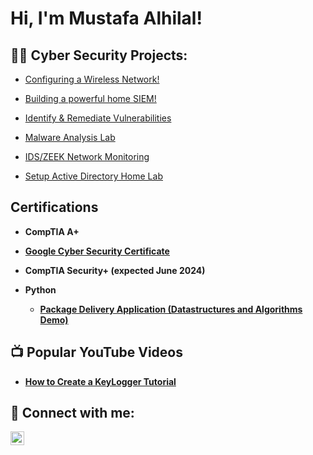 <h1>Hi, I'm Mustafa Alhilal! </h1>

<h2>👨‍💻 Cyber Security Projects:</h2>

  - [Configuring a Wireless Network!](https://github.com/MustafaCybertests/HONEYPOT-LAB)
    
  - [Building a powerful home SIEM!](https://github.com/MustafaCybertests/SIEMLAB)
    
  - [Identify & Remediate Vulnerabilities](https://github.com/MustafaCybertests/Identify-Remediate-Vulnerabilities-Lab)
    
  - [Malware Analysis Lab](https://github.com/MustafaCybertests/Malware-Analysis-Lab)
    
  - [IDS/ZEEK Network Monitoring](https://github.com/MustafaCybertests/IDS-ZEEK-Network-Monitoring)

  - [Setup Active Directory Home Lab](https://github.com/MustafaCybertests/ActiveDirectoryLab)

  

<h2> Certifications</h2>

- <b>CompTIA A+</b>

- <b> [Google Cyber Security Certificate](https://imgur.com/02Fnugc)<br/>



- <b>CompTIA Security+ (expected June 2024)</b>

- <b>Python</b>
  - [Package Delivery Application (Datastructures and Algorithms Demo)](https://github.com/joshmadakor1/Package-Delivery-Pathfinding-Algorithm)

<h2>📺 Popular YouTube Videos</h2>

- [How to Create a KeyLogger Tutorial](https://www.youtube.com/watch?v=N-L9hklSlNk)

<h2> 🤳 Connect with me:</h2>

[<img align="left" alt="MustafaAlhilal | LinkedIn" width="22px" src="https://cdn.jsdelivr.net/npm/simple-icons@v3/icons/linkedin.svg" />][linkedin]


[linkedin]:https://www.linkedin.com/in/mustafa-alhilal-816059230/




